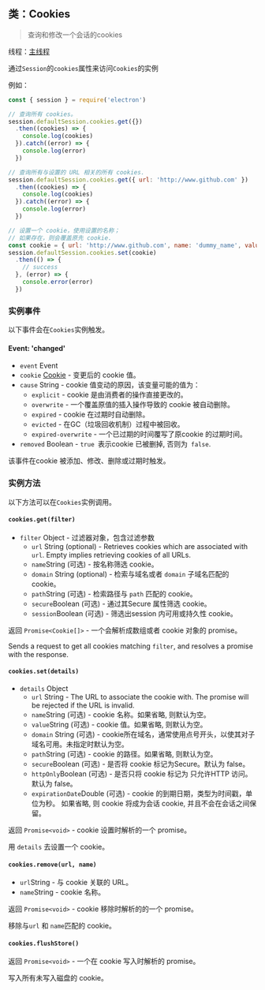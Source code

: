 ## 类：Cookies

> 查询和修改一个会话的cookies

线程：[主线程](../glossary.md#main-process)

通过`Session`的`cookies`属性来访问`Cookies`的实例

例如：

```javascript
const { session } = require('electron')

// 查询所有 cookies。
session.defaultSession.cookies.get({})
  .then((cookies) => {
    console.log(cookies)
  }).catch((error) => {
    console.log(error)
  })

// 查询所有与设置的 URL 相关的所有 cookies.
session.defaultSession.cookies.get({ url: 'http://www.github.com' })
  .then((cookies) => {
    console.log(cookies)
  }).catch((error) => {
    console.log(error)
  })

// 设置一个 cookie，使用设置的名称；
// 如果存在，则会覆盖原先 cookie.
const cookie = { url: 'http://www.github.com', name: 'dummy_name', value: 'dummy' }
session.defaultSession.cookies.set(cookie)
  .then(() => {
    // success
  }, (error) => {
    console.error(error)
  })
```

### 实例事件

以下事件会在` Cookies `实例触发。

#### Event: 'changed'

* `event` Event
* `cookie` [Cookie](structures/cookie.md) - 变更后的 cookie 值。
* `cause` String - cookie 值变动的原因，该变量可能的值为： 
  * ` explicit ` - cookie 是由消费者的操作直接更改的。
  * ` overwrite ` - 一个覆盖原值的插入操作导致的 cookie 被自动删除。
  * ` expired ` - cookie 在过期时自动删除。
  * ` evicted ` - 在GC（垃圾回收机制）过程中被回收。
  * `expired-overwrite` - 一个已过期的时间覆写了原cookie 的过期时间。
* `removed` Boolean - `true `表示cookie 已被删掉, 否则为` false`.

该事件在cookie 被添加、修改、删除或过期时触发。

### 实例方法

以下方法可以在` Cookies `实例调用。

#### `cookies.get(filter)`

* `filter` Object - 过滤器对象，包含过滤参数 
  * `url` String (optional) - Retrieves cookies which are associated with `url`. Empty implies retrieving cookies of all URLs.
  * ` name `String (可选) - 按名称筛选 cookie。
  * `domain` String (optional) - 检索与域名或者 `domain` 子域名匹配的cookie。
  * ` path `String (可选) - 检索路径与 ` path ` 匹配的 cookie。
  * ` secure `Boolean (可选) - 通过其Secure 属性筛选 cookie。
  * ` session `Boolean (可选) - 筛选出session 内可用或持久性 cookie。

返回 `Promise<Cookie[]>` - 一个会解析成数组或者 cookie 对象的 promise。

Sends a request to get all cookies matching `filter`, and resolves a promise with the response.

#### `cookies.set(details)`

* `details` Object 
  * `url` String - The URL to associate the cookie with. The promise will be rejected if the URL is invalid.
  * ` name `String (可选) - cookie 名称。如果省略, 则默认为空。
  * ` value `String (可选) - cookie 值。如果省略, 则默认为空。
  * `domain` String (可选) - cookie所在域名，通常使用点号开头，以使其对子域名可用。未指定时默认为空。
  * ` path `String (可选) - cookie 的路径。如果省略, 则默认为空。
  * ` secure `Boolean (可选) - 是否将 cookie 标记为Secure。默认为 false。
  * ` httpOnly `Boolean (可选) - 是否只将 cookie 标记为 只允许HTTP 访问。默认为 false。
  * ` expirationDate `Double (可选) - cookie 的到期日期，类型为时间戳，单位为秒。 如果省略, 则 cookie 将成为会话 cookie, 并且不会在会话之间保留。

返回 `Promise<void>` - cookie 设置时解析的一个 promise。

用 `details` 去设置一个 cookie。

#### `cookies.remove(url, name)`

* ` url `String - 与 cookie 关联的 URL。
* ` name `String - cookie 名称。

返回 `Promise<void>` - cookie 移除时解析的的一个 promise。

移除与`url` 和 `name`匹配的 cookie。

#### `cookies.flushStore()`

返回 `Promise<void>` - 一个在 cookie 写入时解析的 promise。

写入所有未写入磁盘的 cookie。